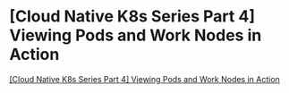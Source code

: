 # [Cloud Native  K8s Series Part 4] Viewing Pods and Work Nodes in Action
[[Cloud Native  K8s Series Part 4] Viewing Pods and Work Nodes in Action](https://aiwithcloud.com/2022/09/16/cloud_native__k8s_series_part_4_viewing_pods_and_work_nodes_in_action/)